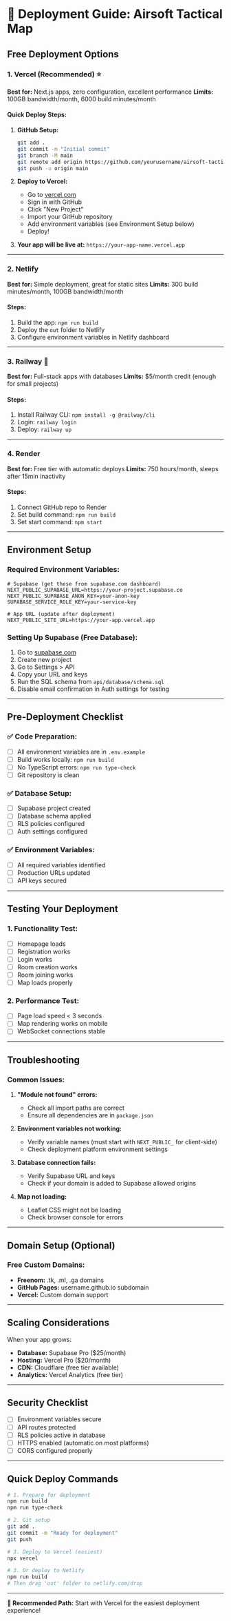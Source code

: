# 🚀 Deployment Guide: Airsoft Tactical Map

## Free Deployment Options

### 1. **Vercel (Recommended)** ⭐
**Best for:** Next.js apps, zero configuration, excellent performance
**Limits:** 100GB bandwidth/month, 6000 build minutes/month

#### Quick Deploy Steps:
1. **GitHub Setup:**
   ```bash
   git add .
   git commit -m "Initial commit"
   git branch -M main
   git remote add origin https://github.com/yourusername/airsoft-tactical-map.git
   git push -u origin main
   ```

2. **Deploy to Vercel:**
   - Go to [vercel.com](https://vercel.com)
   - Sign in with GitHub
   - Click "New Project"
   - Import your GitHub repository
   - Add environment variables (see Environment Setup below)
   - Deploy!

3. **Your app will be live at:** `https://your-app-name.vercel.app`

---

### 2. **Netlify** 
**Best for:** Simple deployment, great for static sites
**Limits:** 300 build minutes/month, 100GB bandwidth/month

#### Steps:
1. Build the app: `npm run build`
2. Deploy the `out` folder to Netlify
3. Configure environment variables in Netlify dashboard

---

### 3. **Railway** 🚂
**Best for:** Full-stack apps with databases
**Limits:** $5/month credit (enough for small projects)

#### Steps:
1. Install Railway CLI: `npm install -g @railway/cli`
2. Login: `railway login`
3. Deploy: `railway up`

---

### 4. **Render**
**Best for:** Free tier with automatic deploys
**Limits:** 750 hours/month, sleeps after 15min inactivity

#### Steps:
1. Connect GitHub repo to Render
2. Set build command: `npm run build`
3. Set start command: `npm start`

---

## Environment Setup

### Required Environment Variables:
```env
# Supabase (get these from supabase.com dashboard)
NEXT_PUBLIC_SUPABASE_URL=https://your-project.supabase.co
NEXT_PUBLIC_SUPABASE_ANON_KEY=your-anon-key
SUPABASE_SERVICE_ROLE_KEY=your-service-key

# App URL (update after deployment)
NEXT_PUBLIC_SITE_URL=https://your-app.vercel.app
```

### Setting Up Supabase (Free Database):
1. Go to [supabase.com](https://supabase.com)
2. Create new project
3. Go to Settings > API
4. Copy your URL and keys
5. Run the SQL schema from `api/database/schema.sql`
6. Disable email confirmation in Auth settings for testing

---

## Pre-Deployment Checklist

### ✅ Code Preparation:
- [ ] All environment variables are in `.env.example`
- [ ] Build works locally: `npm run build`
- [ ] No TypeScript errors: `npm run type-check`
- [ ] Git repository is clean

### ✅ Database Setup:
- [ ] Supabase project created
- [ ] Database schema applied
- [ ] RLS policies configured
- [ ] Auth settings configured

### ✅ Environment Variables:
- [ ] All required variables identified
- [ ] Production URLs updated
- [ ] API keys secured

---

## Testing Your Deployment

### 1. **Functionality Test:**
- [ ] Homepage loads
- [ ] Registration works
- [ ] Login works
- [ ] Room creation works
- [ ] Room joining works
- [ ] Map loads properly

### 2. **Performance Test:**
- [ ] Page load speed < 3 seconds
- [ ] Map rendering works on mobile
- [ ] WebSocket connections stable

---

## Troubleshooting

### Common Issues:

1. **"Module not found" errors:**
   - Check all import paths are correct
   - Ensure all dependencies are in `package.json`

2. **Environment variables not working:**
   - Verify variable names (must start with `NEXT_PUBLIC_` for client-side)
   - Check deployment platform environment settings

3. **Database connection fails:**
   - Verify Supabase URL and keys
   - Check if your domain is added to Supabase allowed origins

4. **Map not loading:**
   - Leaflet CSS might not be loading
   - Check browser console for errors

---

## Domain Setup (Optional)

### Free Custom Domains:
- **Freenom:** .tk, .ml, .ga domains
- **GitHub Pages:** username.github.io subdomain
- **Vercel:** Custom domain support

---

## Scaling Considerations

When your app grows:
- **Database:** Supabase Pro ($25/month)
- **Hosting:** Vercel Pro ($20/month)
- **CDN:** Cloudflare (free tier available)
- **Analytics:** Vercel Analytics (free tier)

---

## Security Checklist

- [ ] Environment variables secure
- [ ] API routes protected
- [ ] RLS policies active in database
- [ ] HTTPS enabled (automatic on most platforms)
- [ ] CORS configured properly

---

## Quick Deploy Commands

```bash
# 1. Prepare for deployment
npm run build
npm run type-check

# 2. Git setup
git add .
git commit -m "Ready for deployment"
git push

# 3. Deploy to Vercel (easiest)
npx vercel

# 3. Or deploy to Netlify
npm run build
# Then drag 'out' folder to netlify.com/drop
```

---

**🎯 Recommended Path:** Start with Vercel for the easiest deployment experience!

